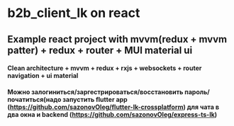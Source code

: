 # b2b_client_lk on react

## Example react project with mvvm(redux + mvvm patter) + redux + router + MUI material ui

#### Clean architecture + mvvm + redux + rxjs + websockets + router navigation + ui material
#### Можно залогиниться/заргестрироваться/восстановить пароль/початиться(надо запустить flutter app (https://github.com/sazonovOleg/flutter-lk-crossplatform) для чата в два окна и backend (https://github.com/sazonovOleg/express-ts-lk)
